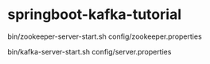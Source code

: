 # springboot-kafka-tutorial

bin/zookeeper-server-start.sh config/zookeeper.properties

bin/kafka-server-start.sh config/server.properties 
